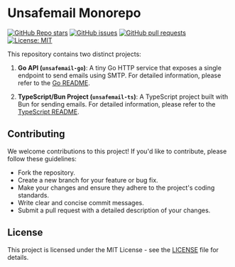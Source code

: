 # Unsafemail Monorepo

[![GitHub Repo stars](https://img.shields.io/github/stars/unsafe0x0/unsafemail?style=social)](https://github.com/unsafe0x0/unsafemail)
[![GitHub issues](https://img.shields.io/github/issues/unsafe0x0/unsafemail)](https://github.com/unsafe0x0/unsafemail/issues)
[![GitHub pull requests](https://img.shields.io/github/issues-pr/unsafe0x0/unsafemail)](https://github.com/unsafe0x0/unsafemail/pulls)
[![License: MIT](https://img.shields.io/github/license/unsafe0x0/unsafemail)](https://github.com/unsafe0x0/unsafemail/blob/main/LICENSE)

This repository contains two distinct projects:

1.  **Go API (`unsafemail-go`)**:
    A tiny Go HTTP service that exposes a single endpoint to send emails using SMTP.
    For detailed information, please refer to the [Go README](./unsafemail-go/readme.md).

2.  **TypeScript/Bun Project (`unsafemail-ts`)**:
    A TypeScript project built with Bun for sending emails.
    For detailed information, please refer to the [TypeScript README](./unsafemail-ts/README.md).

## Contributing

We welcome contributions to this project! If you'd like to contribute, please follow these guidelines:

-   Fork the repository.
-   Create a new branch for your feature or bug fix.
-   Make your changes and ensure they adhere to the project's coding standards.
-   Write clear and concise commit messages.
-   Submit a pull request with a detailed description of your changes.

## License

This project is licensed under the MIT License - see the [LICENSE](LICENSE) file for details.
